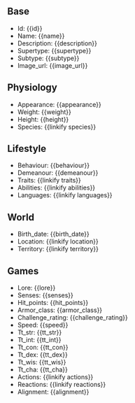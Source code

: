 ## Base
- <span class="text-field" data-tooltip="Text">Id</span>: {{id}}
- <span class="text-field" data-tooltip="Text">Name</span>: {{name}}
- <span class="text-field" data-tooltip="Text">Description</span>: {{description}}
- <span class="text-field" data-tooltip="Text">Supertype</span>: {{supertype}}
- <span class="text-field" data-tooltip="Text">Subtype</span>: {{subtype}}
- <span class="text-field" data-tooltip="Text">Image_url</span>: {{image_url}}

## Physiology
- <span class="text-field" data-tooltip="Text">Appearance</span>: {{appearance}}
- <span class="number-field" data-tooltip="Number">Weight</span>: {{weight}}
- <span class="number-field" data-tooltip="Number">Height</span>: {{height}}
- <span class="multi-link-field" data-tooltip="Multi Species">Species</span>: {{linkify species}}

## Lifestyle
- <span class="text-field" data-tooltip="Text">Behaviour</span>: {{behaviour}}
- <span class="text-field" data-tooltip="Text">Demeanour</span>: {{demeanour}}
- <span class="multi-link-field" data-tooltip="Multi Trait">Traits</span>: {{linkify traits}}
- <span class="multi-link-field" data-tooltip="Multi Ability">Abilities</span>: {{linkify abilities}}
- <span class="multi-link-field" data-tooltip="Multi Language">Languages</span>: {{linkify languages}}

## World
- <span class="number-field" data-tooltip="Number">Birth_date</span>: {{birth_date}}
- <span class="link-field" data-tooltip="Single Location">Location</span>: {{linkify location}}
- <span class="link-field" data-tooltip="Single Territory">Territory</span>: {{linkify territory}}

## Games
- <span class="text-field" data-tooltip="Text">Lore</span>: {{lore}}
- <span class="text-field" data-tooltip="Text">Senses</span>: {{senses}}
- <span class="number-field" data-tooltip="Number">Hit_points</span>: {{hit_points}}
- <span class="number-field" data-tooltip="Number">Armor_class</span>: {{armor_class}}
- <span class="number-field" data-tooltip="Number">Challenge_rating</span>: {{challenge_rating}}
- <span class="number-field" data-tooltip="Number">Speed</span>: {{speed}}
- <span class="number-field" data-tooltip="Number">Tt_str</span>: {{tt_str}}
- <span class="number-field" data-tooltip="Number">Tt_int</span>: {{tt_int}}
- <span class="number-field" data-tooltip="Number">Tt_con</span>: {{tt_con}}
- <span class="number-field" data-tooltip="Number">Tt_dex</span>: {{tt_dex}}
- <span class="number-field" data-tooltip="Number">Tt_wis</span>: {{tt_wis}}
- <span class="number-field" data-tooltip="Number">Tt_cha</span>: {{tt_cha}}
- <span class="multi-link-field" data-tooltip="Multi Ability">Actions</span>: {{linkify actions}}
- <span class="multi-link-field" data-tooltip="Multi Construct">Reactions</span>: {{linkify reactions}}
- <span class="text-field" data-tooltip="Text">Alignment</span>: {{alignment}}

